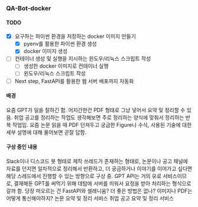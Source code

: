 ### QA-Bot-docker

#### TODO
- [x] 요구하는 파이썬 환경을 저장하는 docker 이미지 만들기
    - [x] pyenv를 활용한 파이썬 환경 생성
    - [x] docker 이미지 생성
- [ ] 컨테이너 생성 및 실행을 지시하는 윈도우/리눅스 스크립트 작성
    - [ ] 생성한 docker 이미지로 컨테이너 실행
    - [ ] 윈도우/리눅스 스크립트 작성
- [ ] Next step, FastAPI를 활용한 웹 서버 배포까지 자동화

#### 배경
요즘 GPT가 일을 잘하긴 함. 어지간한건 PDF 형태로 그냥 넣어서 요약 및 정리할 수 있음.
취업 공고를 정리하는 작업도 생각해보면 주로 정리하는 양식에 맞춰서 정리하는 반복 작업임.
요즘 논문 읽을 때 PDF 던져두고 궁금한 Figure나 수식, 사용된 기술에 대한 세부 설명에 대해 물어보면 곧잘 답함.

#### 구상 중인 내용
Slack이나 디스코드 봇 형태로 제작
쓰레드가 존재하는 형태로, 논문이나 공고 채널에 자료를 던지면 일차적으로 정리해서 반환하고, 더 궁금하거나 이야기를 이어가고 싶다면 해당 스레드에서 진행할 수 있는 방향으로 구상 중.
GPT API는 거의 유료 서비스이므로, 결재해둔 GPT를 써먹기 위해 데탑에 서버를 띄워서 요청을 받아 처리하는 형식으로 갈까 함.
당장 떠오르는 건 FastAPI와 셀레니움? 더 좋은 방법은 없나?
이미지나 PDF는 어떻게 통신해야하지?
논문 요약 및 정리 서비스
취업 공고 요약 및 정리 서비스